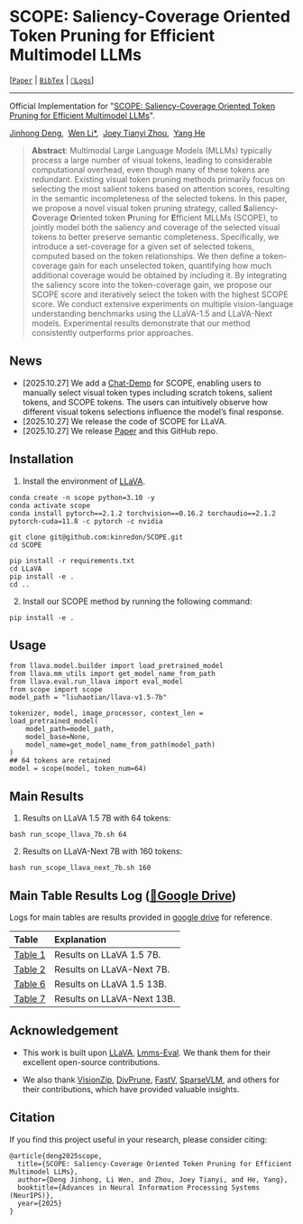 # SCOPE: Saliency-Coverage Oriented Token Pruning for Efficient Multimodel LLMs
[[`Paper`](https://arxiv.org/abs/2510.24214) | [`BibTex`](#citation) | [`📂Logs`](https://drive.google.com/drive/folders/1pat-szhxEG6DW6rtiosysZL2eKOTRsOC?usp=sharing)]

---

Official Implementation for "[SCOPE: Saliency-Coverage Oriented Token Pruning for Efficient Multimodel LLMs](https://arxiv.org/abs/2510.24214)".

[Jinhong Deng](https://scholar.google.co.jp/citations?user=XrtJ8mEAAAAJ),&nbsp;
[Wen Li*](https://scholar.google.co.jp/citations?user=yjG4Eg4AAAAJ),&nbsp;
[Joey Tianyi Zhou](https://scholar.google.com/citations?user=cYNqDokAAAAJ),&nbsp;
[Yang He](https://scholar.google.com/citations?user=vvnFsIIAAAAJ)


> **Abstract**:
Multimodal Large Language Models (MLLMs) typically process a large number of visual tokens, leading to considerable computational overhead, even though many of these tokens are redundant. Existing visual token pruning methods primarily focus on selecting the most salient tokens based on attention scores, resulting in the semantic incompleteness of the selected tokens. In this paper, we propose a novel visual token pruning strategy, called **S**aliency-**C**overage **O**riented token **P**runing for **E**fficient MLLMs (SCOPE), to jointly model both the saliency and coverage of the selected visual tokens to better preserve semantic completeness. Specifically, we introduce a set-coverage for a given set of selected tokens, computed based on the token relationships. We then define a token-coverage gain for each unselected token, quantifying how much additional coverage would be obtained by including it. By integrating the saliency score into the token-coverage gain, we propose our SCOPE score and iteratively select the token with the highest SCOPE score. We conduct extensive experiments on multiple vision-language understanding benchmarks using the LLaVA-1.5 and LLaVA-Next models. Experimental results demonstrate that our method consistently outperforms prior approaches.

## News
- [2025.10.27] We add a [Chat-Demo](https://huggingface.co/spaces/kinredon/SCOPE-Chat-Demo) for SCOPE, enabling users to manually select visual token types including scratch tokens, salient tokens, and SCOPE tokens. The users can intuitively observe how different visual tokens selections influence the model’s final response.
- [2025.10.27] We release the code of SCOPE for LLaVA.
- [2025.10.27] We release [Paper](https://arxiv.org/abs/2510.24214) and this GitHub repo.


## Installation
1. Install the environment of [LLaVA](https://github.com/haotian-liu/LLaVA).
```
conda create -n scope python=3.10 -y
conda activate scope
conda install pytorch==2.1.2 torchvision==0.16.2 torchaudio==2.1.2 pytorch-cuda=11.8 -c pytorch -c nvidia

git clone git@github.com:kinredon/SCOPE.git
cd SCOPE

pip install -r requirements.txt
cd LLaVA
pip install -e .
cd ..
```
2. Install our SCOPE method by running the following command:
```
pip install -e .
```

## Usage
```
from llava.model.builder import load_pretrained_model
from llava.mm_utils import get_model_name_from_path
from llava.eval.run_llava import eval_model
from scope import scope
model_path = "liuhaotian/llava-v1.5-7b"

tokenizer, model, image_processor, context_len = load_pretrained_model(
    model_path=model_path,
    model_base=None,
    model_name=get_model_name_from_path(model_path)
)
## 64 tokens are retained
model = scope(model, token_num=64)
```

## Main Results

1. Results on LLaVA 1.5 7B with 64 tokens:
```
bash run_scope_llava_7b.sh 64
```

2. Results on LLaVA-Next 7B with 160 tokens:
```
bash run_scope_llava_next_7b.sh 160
```

## Main Table Results Log ([📂Google Drive](https://drive.google.com/drive/folders/1pat-szhxEG6DW6rtiosysZL2eKOTRsOC?usp=sharing))

Logs for main tables are results provided in [google drive](https://drive.google.com/drive/folders/1pat-szhxEG6DW6rtiosysZL2eKOTRsOC?usp=sharing) for reference.

| Table | Explanation |
|:-|:-|
| [Table 1](https://drive.google.com/drive/folders/1OsyjCRD1kNWM29c-zqmiArtYcLKFjhEj?usp=sharing) | Results on LLaVA 1.5 7B.|
| [Table 2](https://drive.google.com/drive/folders/1YDd0h0dgz7HawhPwSB-TiKxChbYHHYnF?usp=drive_link) | Results on LLaVA-Next 7B. |
|[Table 6](https://drive.google.com/drive/folders/1QMPmCASwaD-o2kN7IykMyokOCCkv-P09?usp=drive_link)  | Results on LLaVA 1.5 13B. |
|[Table 7](https://drive.google.com/drive/folders/19ybzm80pSpyr_ygxwTkLJ4moknOwYZLO?usp=drive_link)  | Results on LLaVA-Next 13B.|


## Acknowledgement
- This work is built upon [LLaVA](https://llava-vl.github.io/), [Lmms-Eval](https://github.com/EvolvingLMMs-Lab/lmms-eval). We thank them for their excellent open-source contributions.

- We also thank [VisionZip](https://github.com/dvlab-research/VisionZip), [DivPrune](https://github.com/vbdi/divprune), [FastV](https://github.com/pkunlp-icler/FastV), [SparseVLM](https://github.com/Gumpest/SparseVLMs), and others for their contributions, which have provided valuable insights.

## Citation
If you find this project useful in your research, please consider citing:
```
@article{deng2025scope,
  title={SCOPE: Saliency-Coverage Oriented Token Pruning for Efficient Multimodel LLMs},
  author={Deng Jinhong, Li Wen, and Zhou, Joey Tianyi, and He, Yang},
  booktitle={Advances in Neural Information Processing Systems (NeurIPS)},
  year={2025}
}
```